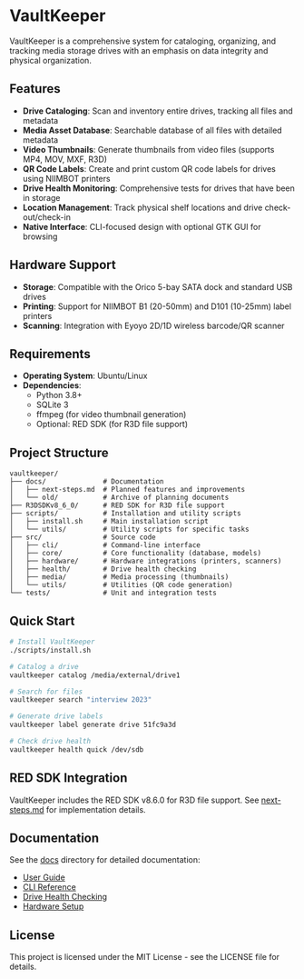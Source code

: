 # VaultKeeper

VaultKeeper is a comprehensive system for cataloging, organizing, and tracking media storage drives with an emphasis on data integrity and physical organization.

## Features

- **Drive Cataloging**: Scan and inventory entire drives, tracking all files and metadata
- **Media Asset Database**: Searchable database of all files with detailed metadata
- **Video Thumbnails**: Generate thumbnails from video files (supports MP4, MOV, MXF, R3D)
- **QR Code Labels**: Create and print custom QR code labels for drives using NIIMBOT printers
- **Drive Health Monitoring**: Comprehensive tests for drives that have been in storage
- **Location Management**: Track physical shelf locations and drive check-out/check-in
- **Native Interface**: CLI-focused design with optional GTK GUI for browsing

## Hardware Support

- **Storage**: Compatible with the Orico 5-bay SATA dock and standard USB drives
- **Printing**: Support for NIIMBOT B1 (20-50mm) and D101 (10-25mm) label printers
- **Scanning**: Integration with Eyoyo 2D/1D wireless barcode/QR scanner

## Requirements

- **Operating System**: Ubuntu/Linux
- **Dependencies**:
  - Python 3.8+
  - SQLite 3
  - ffmpeg (for video thumbnail generation)
  - Optional: RED SDK (for R3D file support)

## Project Structure

```
vaultkeeper/
├── docs/              # Documentation
│   ├── next-steps.md  # Planned features and improvements
│   └── old/           # Archive of planning documents
├── R3DSDKv8_6_0/      # RED SDK for R3D file support
├── scripts/           # Installation and utility scripts
│   ├── install.sh     # Main installation script
│   └── utils/         # Utility scripts for specific tasks
├── src/               # Source code
│   ├── cli/           # Command-line interface
│   ├── core/          # Core functionality (database, models)
│   ├── hardware/      # Hardware integrations (printers, scanners)
│   ├── health/        # Drive health checking
│   ├── media/         # Media processing (thumbnails)
│   └── utils/         # Utilities (QR code generation)
└── tests/             # Unit and integration tests
```

## Quick Start

```bash
# Install VaultKeeper
./scripts/install.sh

# Catalog a drive
vaultkeeper catalog /media/external/drive1

# Search for files
vaultkeeper search "interview 2023"

# Generate drive labels
vaultkeeper label generate drive 51fc9a3d

# Check drive health
vaultkeeper health quick /dev/sdb
```

## RED SDK Integration

VaultKeeper includes the RED SDK v8.6.0 for R3D file support. See [next-steps.md](docs/next-steps.md) for implementation details.

## Documentation

See the [docs](docs/) directory for detailed documentation:

- [User Guide](docs/user-guide.md)
- [CLI Reference](docs/cli-reference.md)
- [Drive Health Checking](docs/drive-health.md)
- [Hardware Setup](docs/hardware-setup.md)

## License

This project is licensed under the MIT License - see the LICENSE file for details.